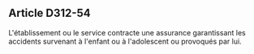 ## Article D312-54

L'établissement ou le service contracte une assurance garantissant les accidents survenant à l'enfant ou à
l'adolescent ou provoqués par lui.

